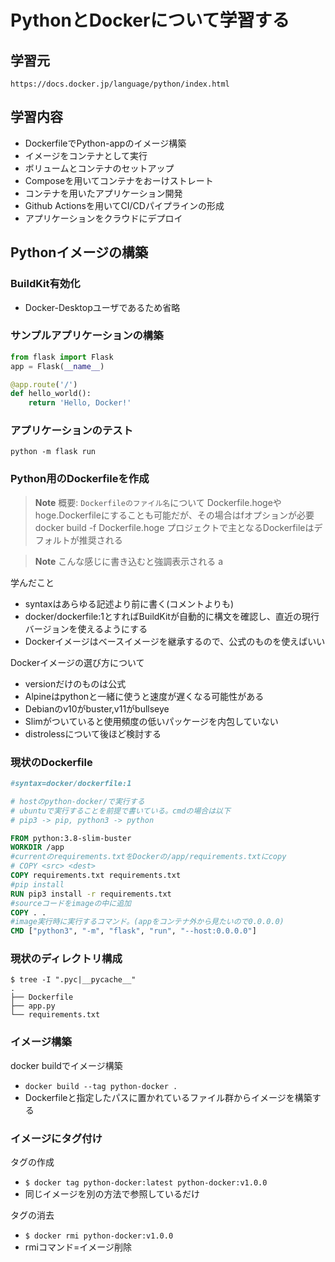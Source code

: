# PythonとDockerについて学習する

## 学習元
    https://docs.docker.jp/language/python/index.html

## 学習内容
- DockerfileでPython-appのイメージ構築
- イメージをコンテナとして実行
- ボリュームとコンテナのセットアップ
- Composeを用いてコンテナをおーけストレート
- コンテナを用いたアプリケーション開発
- Github Actionsを用いてCI/CDパイプラインの形成
- アプリケーションをクラウドにデプロイ

## Pythonイメージの構築

### BuildKit有効化
- Docker-Desktopユーザであるため省略

### サンプルアプリケーションの構築
```python
from flask import Flask
app = Flask(__name__)

@app.route('/')
def hello_world():
    return 'Hello, Docker!'
```

### アプリケーションのテスト
```control
python -m flask run
```

### Python用のDockerfileを作成

> **Note**
> 概要: `Dockerfileのファイル名`について 
> Dockerfile.hogeやhoge.Dockerfileにすることも可能だが、その場合はfオプションが必要
> docker build -f Dockerfile.hoge
> プロジェクトで主となるDockerfileはデフォルトが推奨される

> **Note**
> こんな感じに書き込むと強調表示される
> a

学んだこと
- syntaxはあらゆる記述より前に書く(コメントよりも)
- docker/dockerfile:1とすればBuildKitが自動的に構文を確認し、直近の現行バージョンを使えるようにする
- Dockerイメージはベースイメージを継承するので、公式のものを使えばいい

Dockerイメージの選び方について
- versionだけのものは公式
- Alpineはpythonと一緒に使うと速度が遅くなる可能性がある
- Debianのv10がbuster,v11がbullseye
- Slimがついていると使用頻度の低いパッケージを内包していない
- distrolessについて後ほど検討する

### 現状のDockerfile
```dockerfile
#syntax=docker/dockerfile:1

# hostのpython-docker/で実行する
# ubuntuで実行することを前提で書いている。cmdの場合は以下
# pip3 -> pip, python3 -> python

FROM python:3.8-slim-buster
WORKDIR /app
#currentのrequirements.txtをDockerの/app/requirements.txtにcopy
# COPY <src> <dest>
COPY requirements.txt requirements.txt
#pip install
RUN pip3 install -r requirements.txt
#sourceコードをimageの中に追加
COPY . .
#image実行時に実行するコマンド。(appをコンテナ外から見たいので0.0.0.0)
CMD ["python3", "-m", "flask", "run", "--host:0.0.0.0"]
```

### 現状のディレクトリ構成
```control
$ tree -I ".pyc|__pycache__"
.
├── Dockerfile
├── app.py
└── requirements.txt
```

### イメージ構築

docker buildでイメージ構築
- `docker build --tag python-docker .`
- Dockerfileと指定したパスに置かれているファイル群からイメージを構築する

### イメージにタグ付け

タグの作成
- `$ docker tag python-docker:latest python-docker:v1.0.0`
- 同じイメージを別の方法で参照しているだけ

タグの消去
- `$ docker rmi python-docker:v1.0.0`
- rmiコマンド=イメージ削除



